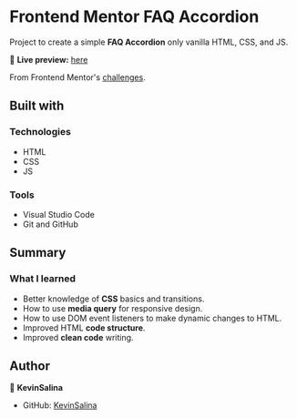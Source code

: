 # Frontend Mentor FAQ Accordion

Project to create a simple **FAQ Accordion** only vanilla HTML, CSS, and JS.

🔗 **Live preview:** [here](https://frontend-mentor-faq-accordion-topaz.vercel.app/)

From Frontend Mentor's [challenges](https://www.frontendmentor.io/challenges/faq-accordion-card-XlyjD0Oam/hub/faq-accordion-m6Ujr_d3p).

## Built with

### Technologies

* HTML
* CSS
* JS

### Tools

* Visual Studio Code
* Git and GitHub

## Summary

### What I learned

* Better knowledge of **CSS** basics and transitions.
* How to use **media query** for responsive design.
* How to use DOM event listeners to make dynamic changes to HTML.
* Improved HTML **code structure**.
* Improved **clean code** writing.

## Author

👤 **KevinSalina**
* GitHub: [KevinSalina](https://github.com/KevinSalina)
